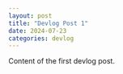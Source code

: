 ```yaml
---
layout: post
title: "Devlog Post 1"
date: 2024-07-23
categories: devlog
---
```

Content of the first devlog post.